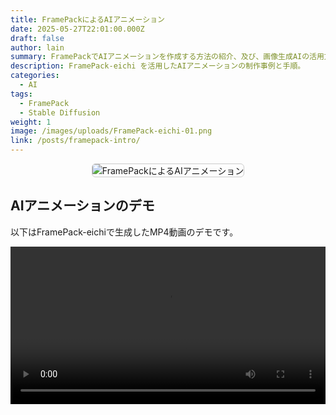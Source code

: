 ```yaml
---
title: FramePackによるAIアニメーション
date: 2025-05-27T22:01:00.000Z
draft: false
author: lain
summary: FramePackでAIアニメーションを作成する方法の紹介、及び、画像生成AIの活用方法
description: FramePack-eichi を活用したAIアニメーションの制作事例と手順。
categories:
  - AI
tags:
  - FramePack
  - Stable Diffusion
weight: 1
image: /images/uploads/FramePack-eichi-01.png
link: /posts/framepack-intro/
---
```

<center>
<img src="/images/uploads/framepack-eichi-01.png" alt="FramePackによるAIアニメーション" style="max-width:80%; height:auto; border:1px solid #ccc; border-radius:6px;" />
</center>

## AIアニメーションのデモ

以下はFramePack-eichiで生成したMP4動画のデモです。

<div class="video-frame">
  <video controls width="100%" preload="metadata">
    <source src="/videos/FramePack-eichi-01.mp4" type="video/mp4">
    お使いのブラウザは動画の再生に対応していません。
  </video>
</div>
